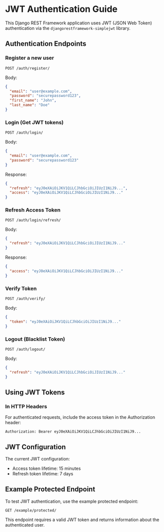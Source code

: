 # JWT Authentication Guide

This Django REST Framework application uses JWT (JSON Web Token) authentication via the `djangorestframework-simplejwt` library.

## Authentication Endpoints

### Register a new user
```
POST /auth/register/
```
Body:
```json
{
  "email": "user@example.com",
  "password": "securepassword123",
  "first_name": "John",
  "last_name": "Doe"
}
```

### Login (Get JWT tokens)
```
POST /auth/login/
```
Body:
```json
{
  "email": "user@example.com",
  "password": "securepassword123"
}
```

Response:
```json
{
  "refresh": "eyJ0eXAiOiJKV1QiLCJhbGciOiJIUzI1NiJ9...",
  "access": "eyJ0eXAiOiJKV1QiLCJhbGciOiJIUzI1NiJ9..."
}
```

### Refresh Access Token
```
POST /auth/login/refresh/
```
Body:
```json
{
  "refresh": "eyJ0eXAiOiJKV1QiLCJhbGciOiJIUzI1NiJ9..."
}
```

Response:
```json
{
  "access": "eyJ0eXAiOiJKV1QiLCJhbGciOiJIUzI1NiJ9..."
}
```

### Verify Token
```
POST /auth/verify/
```
Body:
```json
{
  "token": "eyJ0eXAiOiJKV1QiLCJhbGciOiJIUzI1NiJ9..."
}
```

### Logout (Blacklist Token)
```
POST /auth/logout/
```
Body:
```json
{
  "refresh": "eyJ0eXAiOiJKV1QiLCJhbGciOiJIUzI1NiJ9..."
}
```

## Using JWT Tokens

### In HTTP Headers

For authenticated requests, include the access token in the Authorization header:

```
Authorization: Bearer eyJ0eXAiOiJKV1QiLCJhbGciOiJIUzI1NiJ9...
```

## JWT Configuration

The current JWT configuration:

- Access token lifetime: 15 minutes
- Refresh token lifetime: 7 days

## Example Protected Endpoint

To test JWT authentication, use the example protected endpoint:

```
GET /example/protected/
```

This endpoint requires a valid JWT token and returns information about the authenticated user.
